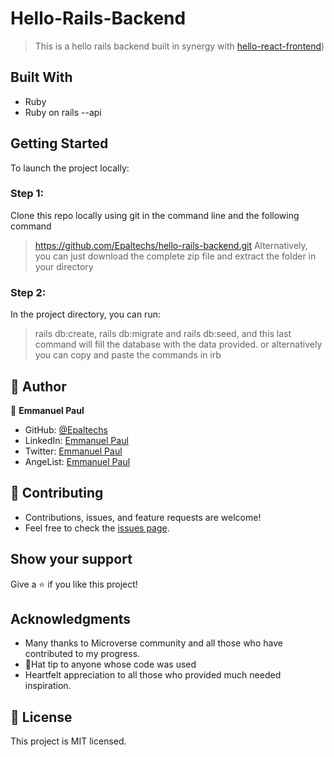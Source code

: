 # Hello-Rails-Backend
> This is a hello rails backend built in synergy with [hello-react-frontend](https://github.com/Epaltechs/hello-react-frontend/pull/1))

## Built With

- Ruby
- Ruby on rails --api

## Getting Started
To launch the project locally:

### Step 1:
Clone this repo locally using git in the command line and the following command
> https://github.com/Epaltechs/hello-rails-backend.git
Alternatively, you can just download the complete zip file and extract the folder in your directory

### Step 2:
In the project directory, you can run:
> rails db:create, rails db:migrate and rails db:seed, and this last command will fill the database with the data provided.
or alternatively you can copy and paste the commands in
> irb

## 👤 Author

:bust_in_silhouette: **Emmanuel Paul**
- GitHub: [@Epaltechs](https://github.com/Epaltechs)
- LinkedIn: [Emmanuel Paul](https://www.linkedin.com/in/emmanuel-s-paul)
- Twitter: [Emmanuel Paul](http://twitter.com/@emmapaul247)
- AngeList: [Emmanuel Paul](https://angel.co/u/emmanuel-s-paul)


## :handshake: Contributing
- Contributions, issues, and feature requests are welcome!
- Feel free to check the [issues page](https://github.com/Epaltechs/hello-rails-backend/issues).

## Show your support
Give a :star:️ if you like this project!

## Acknowledgments
- Many thanks to Microverse community and all those who have contributed to my progress.
- 🎩Hat tip to anyone whose code was used
- Heartfelt appreciation to all those who provided much needed inspiration.

## :memo: License
This project is MIT licensed.
